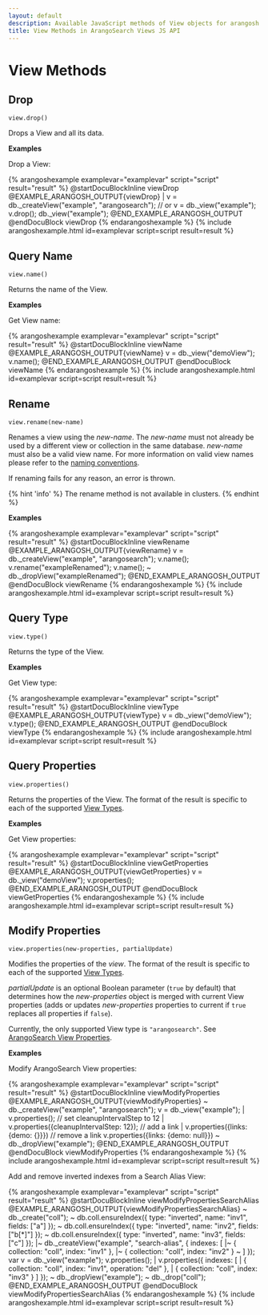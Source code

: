 ```yaml
---
layout: default
description: Available JavaScript methods of View objects for arangosh and Foxx
title: View Methods in ArangoSearch Views JS API
---
```

View Methods
============

Drop
----

<!-- arangod/V8Server/v8-views.cpp -->

`view.drop()`

Drops a View and all its data.

**Examples**

Drop a View:

{% arangoshexample examplevar="examplevar" script="script" result="result" %}
    @startDocuBlockInline viewDrop
    @EXAMPLE_ARANGOSH_OUTPUT{viewDrop}
      | v = db._createView("example", "arangosearch");
      // or
      v = db._view("example");
      v.drop();
      db._view("example");
    @END_EXAMPLE_ARANGOSH_OUTPUT
    @endDocuBlock viewDrop
{% endarangoshexample %}
{% include arangoshexample.html id=examplevar script=script result=result %}

Query Name
----------

<!-- arangod/V8Server/v8-views.cpp -->

`view.name()`

Returns the name of the View.

**Examples**

Get View name:

{% arangoshexample examplevar="examplevar" script="script" result="result" %}
    @startDocuBlockInline viewName
    @EXAMPLE_ARANGOSH_OUTPUT{viewName}
      v = db._view("demoView");
      v.name();
    @END_EXAMPLE_ARANGOSH_OUTPUT
    @endDocuBlock viewName
{% endarangoshexample %}
{% include arangoshexample.html id=examplevar script=script result=result %}

Rename
------

<!-- arangod/V8Server/v8-views.cpp -->

`view.rename(new-name)`

Renames a view using the *new-name*. The *new-name* must not already be used by
a different view or collection in the same database. *new-name* must also be a
valid view name. For more information on valid view names please refer to the
[naming conventions](data-modeling-naming-conventions.html).

If renaming fails for any reason, an error is thrown.

{% hint 'info' %}
The rename method is not available in clusters.
{% endhint %}

**Examples**

{% arangoshexample examplevar="examplevar" script="script" result="result" %}
    @startDocuBlockInline viewRename
    @EXAMPLE_ARANGOSH_OUTPUT{viewRename}
      v = db._createView("example", "arangosearch");
      v.name();
      v.rename("exampleRenamed");
      v.name();
      ~ db._dropView("exampleRenamed");
    @END_EXAMPLE_ARANGOSH_OUTPUT
    @endDocuBlock viewRename
{% endarangoshexample %}
{% include arangoshexample.html id=examplevar script=script result=result %}

Query Type
----------

<!-- arangod/V8Server/v8-views.cpp -->

`view.type()`

Returns the type of the View.

**Examples**

Get View type:

{% arangoshexample examplevar="examplevar" script="script" result="result" %}
    @startDocuBlockInline viewType
    @EXAMPLE_ARANGOSH_OUTPUT{viewType}
      v = db._view("demoView");
      v.type();
    @END_EXAMPLE_ARANGOSH_OUTPUT
    @endDocuBlock viewType
{% endarangoshexample %}
{% include arangoshexample.html id=examplevar script=script result=result %}

Query Properties
----------------

<!-- arangod/V8Server/v8-views.cpp -->

`view.properties()`

Returns the properties of the View. The format of the result is specific to
each of the supported [View Types](data-modeling-views.html).

**Examples**

Get View properties:

{% arangoshexample examplevar="examplevar" script="script" result="result" %}
    @startDocuBlockInline viewGetProperties
    @EXAMPLE_ARANGOSH_OUTPUT{viewGetProperties}
      v = db._view("demoView");
      v.properties();
    @END_EXAMPLE_ARANGOSH_OUTPUT
    @endDocuBlock viewGetProperties
{% endarangoshexample %}
{% include arangoshexample.html id=examplevar script=script result=result %}

Modify Properties
-----------------

<!-- arangod/V8Server/v8-views.cpp -->

`view.properties(new-properties, partialUpdate)`

Modifies the properties of the *view*. The format of the result is specific to
each of the supported [View Types](data-modeling-views.html).

*partialUpdate* is an optional Boolean parameter (`true` by default) that
determines how the *new-properties* object is merged with current View properties
(adds or updates *new-properties* properties to current if `true` replaces all
properties if `false`).

Currently, the only supported View type is `"arangosearch"`. See
[ArangoSearch View Properties](arangosearch-views.html#view-properties).

**Examples**

Modify ArangoSearch View properties:

{% arangoshexample examplevar="examplevar" script="script" result="result" %}
    @startDocuBlockInline viewModifyProperties
    @EXAMPLE_ARANGOSH_OUTPUT{viewModifyProperties}
      ~ db._createView("example", "arangosearch");
      v = db._view("example");
      | v.properties();
      // set cleanupIntervalStep to 12
      | v.properties({cleanupIntervalStep: 12});
      // add a link
      | v.properties({links: {demo: {}}})
      // remove a link
      v.properties({links: {demo: null}})
      ~ db._dropView("example");
    @END_EXAMPLE_ARANGOSH_OUTPUT
    @endDocuBlock viewModifyProperties
{% endarangoshexample %}
{% include arangoshexample.html id=examplevar script=script result=result %}

Add and remove inverted indexes from a Search Alias View:

{% arangoshexample examplevar="examplevar" script="script" result="result" %}
    @startDocuBlockInline viewModifyPropertiesSearchAlias
    @EXAMPLE_ARANGOSH_OUTPUT{viewModifyPropertiesSearchAlias}
      ~ db._create("coll");
      ~ db.coll.ensureIndex({ type: "inverted", name: "inv1", fields: ["a"] });
      ~ db.coll.ensureIndex({ type: "inverted", name: "inv2", fields: ["b[*]"] });
      ~ db.coll.ensureIndex({ type: "inverted", name: "inv3", fields: ["c"] });
     |~ db._createView("example", "search-alias", { indexes: [
     |~  { collection: "coll", index: "inv1" },
     |~  { collection: "coll", index: "inv2" }
      ~ ] });
        var v = db._view("example");
        v.properties();
      | v.properties({ indexes: [
      |   { collection: "coll", index: "inv1", operation: "del" },
      |   { collection: "coll", index: "inv3" }
        ] });
      ~ db._dropView("example");
      ~ db._drop("coll");
    @END_EXAMPLE_ARANGOSH_OUTPUT
    @endDocuBlock viewModifyPropertiesSearchAlias
{% endarangoshexample %}
{% include arangoshexample.html id=examplevar script=script result=result %}
